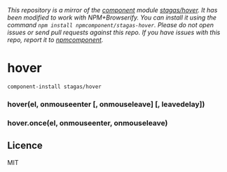 *This repository is a mirror of the [component](http://component.io) module [stagas/hover](http://github.com/stagas/hover). It has been modified to work with NPM+Browserify. You can install it using the command `npm install npmcomponent/stagas-hover`. Please do not open issues or send pull requests against this repo. If you have issues with this repo, report it to [npmcomponent](https://github.com/airportyh/npmcomponent).*

# hover

`component-install stagas/hover`

### hover(el, onmouseenter [, onmouseleave] [, leavedelay])

### hover.once(el, onmouseenter, onmouseleave)

## Licence

MIT
